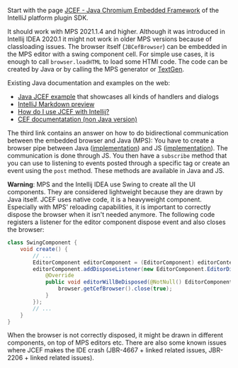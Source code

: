 Start with the page [JCEF - Java Chromium Embedded Framework](https://plugins.jetbrains.com/docs/intellij/jcef.html) of the IntelliJ platform plugin SDK.

It should work with MPS 2021.1.4 and higher. Although it was introduced in Intellij IDEA 2020.1 it might not work in older MPS versions
because of classloading issues. The browser itself (`JBCefBrowser`) can be embedded in the MPS editor with a swing component cell.
For simple use cases, it is enough to call `browser.loadHTML` to load some HTMl code. The code can be created by Java or by
calling the MPS generator or [TextGen](http://localhost:8000/mps-platform-docs/aspects/textgen).

Existing Java documentation and examples on the web:

- [Java JCEF example](https://github.com/viglucci/app-jcef-example) that showcases all kinds of handlers and dialogs
- [IntelliJ Markdown preview](https://github.com/JetBrains/intellij-community/blob/master/plugins/markdown/core/src/org/intellij/plugins/markdown/ui/preview/jcef/MarkdownJCEFHtmlPanel.kt)
- [How do I use JCEF with Intellij?](https://stackoverflow.com/questions/65480681/how-do-i-use-jcef-with-intellij)
- [CEF documentatation (non Java version)](https://bitbucket.org/chromiumembedded/cef/wiki/Home)

The third link contains an answer on how to do bidirectional communication between the embedded browser and Java (MPS): You have
to create a browser pipe between Java ([implementation](https://github.com/xm-online/xm-online-idea-plugin/blob/cf85d39901af4d89ba8b7bd5099d3ec25b49af27/src/main/kotlin/com/icthh/xm/actions/WebDialog.kt#L138)) and JS ([implementation](https://github.com/xm-online/xm-online-idea-plugin/blob/5d511177394067d87f68e50898f0d631adb5dbd8/src/main/webapp/src/index.html)). The communication is done through JS. You then have a `subscribe` method that you can use to
listening to events posted through a specific tag or create an event using the `post` method. These methods are available in Java and JS.

**Warning**: MPS and the Intellij IDEA use Swing to create all the UI components. They are considered lightweight because they 
are drawn by Java itself. JCEF uses native code, it is a heavyweight component. Especially with MPS' reloading capabilities, it is important to correctly dispose the browser when it isn't needed anymore. The following code registers a listener for the editor component
dispose event and also closes the browser:

```java
class SwingComponent {
    void create() {
        // ...
        EditorComponent editorComponent = (EditorComponent) editorContext.getEditorComponent();
        editorComponent.addDisposeListener(new EditorComponent.EditorDisposeListener() {
            @Override
            public void editorWillBeDisposed(@NotNull() EditorComponent p1) {
                browser.getCefBrowser().close(true);
            }
        });
        // ...
    }   
}
```

When the browser is not correctly disposed, it might be drawn in different components, on top of MPS editors etc. There are also
some known issues where JCEF makes the IDE crash (JBR-4667 + linked related issues, JBR-2206 + linked related issues).  